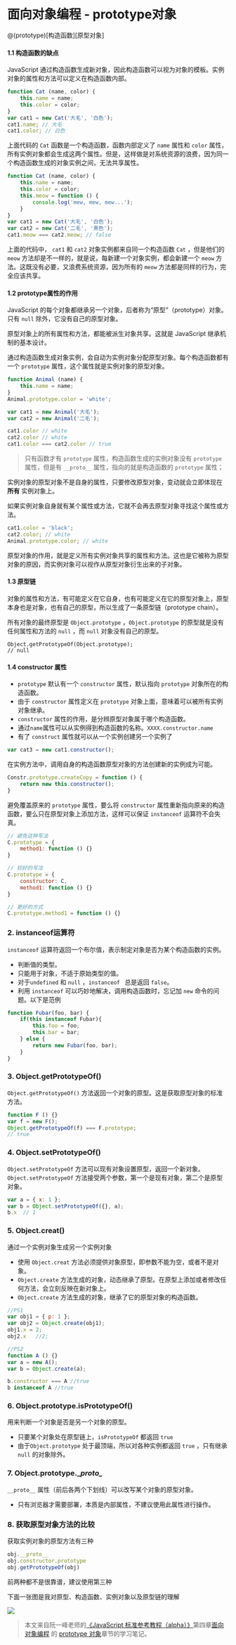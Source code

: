 # 面向对象编程 - prototype对象

@(prototype)[构造函数][原型对象]

####  1.1 构造函数的缺点

JavaScript 通过构造函数生成新对象，因此构造函数可以视为对象的模板。实例对象的属性和方法可以定义在构造函数内部。

```javascript
function Cat (name, color) {
    this.name = name;
  	this.color = color;
}
var cat1 = new Cat('大毛', '白色');
cat1.name; // 大毛
cat1.color; // 白色
```

上面代码的 `Cat` 函数是一个构造函数，函数内部定义了 `name` 属性和 `color` 属性，所有实例对象都会生成这两个属性。但是，这样做是对系统资源的浪费，因为同一个构造函数生成的对象实例之间，无法共享属性。

```javascript
function Cat (name, color) {
    this.name = name;
  	this.color = color;
  	this.meow = function () {
        console.log('mew, mew, mew...');
    }
}
var cat1 = new Cat('大毛', '白色');
var cat2 = new Cat('二毛', '黑色');
cat1.meow === cat2.meow; // false
```

上面的代码中， `cat1` 和 `cat2` 对象实例都来自同一个构造函数 `Cat` ，但是他们的 `meow` 方法却是不一样的，就是说，每新建一个对象实例，都会新建一个 `meow` 方法。这既没有必要，又浪费系统资源，因为所有的 `meow` 方法都是同样的行为，完全应该共享。


#### 1.2 prototype属性的作用

JavaScript 的每个对象都继承另一个对象，后者称为“原型”（prototype）对象。只有 `null` 除外，它没有自己的原型对象。

原型对象上的所有属性和方法，都能被派生对象共享。这就是 JavaScript 继承机制的基本设计。

通过构造函数生成对象实例，会自动为实例对象分配原型对象。每个构造函数都有一个 `prototype` 属性，这个属性就是实例对象的原型对象。

```javascript
function Animal (name) {
    this.name = name;
}
Animal.prototype.color = 'white';

var cat1 = new Animal('大毛');
var cat2 = new Animal('二毛');

cat1.color // white
cat2.color // white
cat1.color === cat2.color // true
```

> 只有函数才有 `prototype` 属性，构造函数生成的实例对象没有 `prototype` 属性，但是有 `__proto__` 属性，指向的就是构造函数的 `prototype` 属性；

实例对象的原型对象不是自身的属性，只要修改原型对象，变动就会立即体现在 **所有** 实例对象上。

如果实例对象自身就有某个属性或方法，它就不会再去原型对象寻找这个属性或方法。

```javascript
cat1.color = 'black';
cat2.color; // white
Animal.prototype.color; // white
```

原型对象的作用，就是定义所有实例对象共享的属性和方法。这也是它被称为原型对象的原因，而实例对象可以视作从原型对象衍生出来的子对象。


#### 1.3 原型链

对象的属性和方法，有可能定义在它自身，也有可能定义在它的原型对象上，原型本身也是对象，也有自己的原型，所以生成了一条原型链（prototype chain）。

所有对象的最终原型是 `Object.prototype` ，`Object.prototype` 的原型就是没有任何属性和方法的 `null` ，而  `null` 对象没有自己的原型。

	Object.getPrototypeOf(Object.prototype);
	// null

#### 1.4 constructor 属性

- `prototype` 默认有一个 `constructor` 属性，默认指向 `prototype` 对象所在的构造函数。
- 由于 `constructor` 属性定义在 `prototype` 对象上面，意味着可以被所有实例对象继承。
- `constructor` 属性的作用，是分辨原型对象属于哪个构造函数。
- 通过`name`属性可以从实例得到构造函数的名称。`XXXX.constructor.name`
- 有了 `construct` 属性就可以从一个实例创建另一个实例了


```javascript
var cat3 = new cat1.constructor();
```

在实例方法中，调用自身的构造函数原型对象的方法创建新的实例成为可能。

```javascript
Constr.prototype.createCopy = function () {
    return new this.constructor();
}
```

避免覆盖原来的 `prototype` 属性，要么将 `constructor` 属性重新指向原来的构造函数，要么只在原型对象上添加方法，这样可以保证 `instanceof` 运算符不会失真。

```javascript
// 避免这种写法
C.prototype = {
    method1: function () {}
}

// 较好的写法
C.prototype = {
    constructor: C,
  	method1: function () {}
}

// 更好的方式
C.prototype.method1 = function () {}
```



### 2. instanceof运算符

`instanceof` 运算符返回一个布尔值，表示制定对象是否为某个构造函数的实例。
- 判断值的类型。
- 只能用于对象，不适于原始类型的值。
- 对于`undefined` 和 `null` ，`instanceof ` 总是返回 `false`。
- 利用 `instanceof` 可以巧妙地解决，调用构造函数时，忘记加 `new` 命令的问题。以下是范例

``` javascript
function Fubar(foo, bar) {
	if(this instanceof Fubar){
		this.foo = foo;
		this.bar = bar;
	} else {
		return new Fubar(foo, bar);
	}
}
```

### 3. Object.getPrototypeOf()

`Object.getPrototypeOf()` 方法返回一个对象的原型。这是获取原型对象的标准方法。

``` javascript
function F () {}
var f = new F();
Object.getPrototypeOf(f) === F.prototype;
// true
```

### 4. Object.setPrototypeOf()
`Object.setPrototypeOf` 方法可以现有对象设置原型，返回一个新对象。
`Object.setPrototypeOf` 方法接受两个参数，第一个是现有对象，第二个是原型对象。

``` javascript
var a = { x: 1 };
var b = Object.setPrototypeOf({}, a);
b.x  // 1
```

### 5. Object.creat()
通过一个实例对象生成另一个实例对象
- 使用 `Object.creat` 方法必须提供对象原型，即参数不能为空，或者不是对象。
- `Object.create` 方法生成的对象，动态继承了原型。在原型上添加或者修改任何方法，会立刻反映在新对象上。
- `Object.create` 方法生成的对象，继承了它的原型对象的构造函数。

``` javascript
//PS1
var obj1 = { p: 1 };
var obj2 = Object.create(obj1);
obj1.x = 2;
obj2.x   //2;

//PS2
function A () {}
var a = new A();
var b = Object.create(a);

b.constructor === A //true
b instanceof A //true
```

### 6. Object.prototype.isPrototypeOf()
用来判断一个对象是否是另一个对象的原型。
- 只要某个对象处在原型链上，`isPrototypeOf` 都返回 `true`
- 由于`Object.prototype` 处于最顶端，所以对各种实例都返回 `true` ，只有继承 `null` 的对象除外。


### 7. Object.prototype.\__proto\__
`__proto__` 属性（前后各两个下划线）可以改写某个对象的原型对象。
- 只有浏览器才需要部署，本质是内部属性，不建议使用此属性进行操作。


### 8. 获取原型对象方法的比较
获取实例对象的原型方法有三种

``` javascript
obj.__proto__
obj.constructor.prototype
obj.getPrototypeOf(obj)
```

前两种都不是很靠谱，建议使用第三种



下面一张图是我对原型、构造函数、实例对象以及原型链的理解

![](./prototype.png)



> 本文来自阮一峰老师的[《JavaScript 标准参考教程（alpha）》](http://javascript.ruanyifeng.com)第四章[面向对象编程](http://javascript.ruanyifeng.com/#oop) 的 [ prototype 对象](http://javascript.ruanyifeng.com/oop/prototype.html)章节的学习笔记。